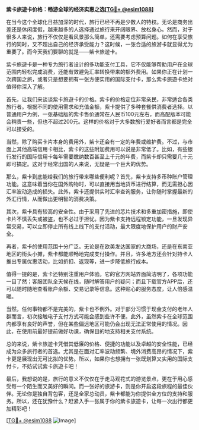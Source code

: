 **紫卡旅遊卡价格：畅游全球的经济实惠之选[[TG💪+ @esim1088](https://t.me/s/esim1088)]**

在当今这个全球化日益加深的时代，旅行已经不再是少数人的特权。无论是商务出差还是休闲度假，越来越多的人选择通过旅行来开阔眼界、放松身心。然而，对于很多人来说，旅行不仅仅是看风景那么简单，还需要考虑预算问题。如何在享受旅行的同时，又不超出自己的经济承受能力？这时候，一张合适的旅游卡就显得尤为重要了。而今天我们要聊的就是——紫卡旅遊卡。

紫卡旅遊卡是一种专为旅行者设计的多功能支付工具，它不仅能够帮助用户在全球范围内轻松完成消费，还能有效避免汇率转换带来的额外费用。如果你正在计划一次跨国之旅，或者只是想要拥有一张方便实用的国际支付卡，那么紫卡旅遊卡绝对值得你深入了解。

首先，让我们来谈谈紫卡旅遊卡的价格。紫卡的价格定位非常亲民，非常适合各类旅行者。根据不同的使用需求和充值金额，紫卡提供了多种套餐供消费者选择。以普通用户为例，一张基础版的紫卡售价通常在人民币100元左右，而高配版本可能会稍贵一些，但也不超过200元。这样的价格对于大多数旅行爱好者而言都是完全可以接受的。

当然，除了购买卡片本身的费用外，紫卡还会有一定的年费或维护费。不过，与市面上其他高端信用卡相比，紫卡的这些附加费用可以说是非常低了。比如，有些银行发行的国际信用卡每年需要缴纳数百甚至上千元的年费，而紫卡却只需要几十元即可搞定。这对于经常出国的人来说，无疑是一个巨大的优势。

那么，紫卡到底能给我们的旅行带来哪些便利呢？首先，紫卡支持多币种账户管理功能。这意味着当你在国外购物时，可以直接用当地货币进行结算，而无需担心因汇率波动造成的损失。此外，紫卡还提供实时汇率查询服务，让你随时掌握最新的外汇行情，从而做出更明智的消费决策。

其次，紫卡具有较高的安全性。由于采用了先进的芯片技术和多重加密措施，即使卡片不慎丢失或被盗，也不必过于担忧。因为紫卡支持远程锁定功能，一旦发现异常交易，可以立即停止所有线上线下的支付活动，最大限度地保护用户的财产安全。

再者，紫卡的使用范围十分广泛。无论是在欧美发达国家的大商场，还是在东南亚地区的街头小摊，紫卡都能顺畅地完成支付操作。并且，许多地方还会针对持卡人推出专属优惠活动，比如折扣、返现等，进一步降低旅行成本。

值得一提的是，紫卡还特别注重用户体验。它的官方网站界面简洁明了，各项功能一目了然；客服团队全天候在线，随时解答用户的疑问；而且下载官方APP后，还可以随时随地查看账户余额、交易记录等信息。这种贴心的服务态度，让人倍感温暖。

当然，任何事物都不是完美的，紫卡也不例外。对于部分习惯于现金支付的老年人群而言，初次接触电子支付方式可能会感到些许不便。此外，虽然紫卡在全球范围内都享有良好的声誉，但在某些偏远地区可能仍会出现无法正常使用的情况。因此，在使用前最好提前做好功课，确保目的地支持相关支付系统。

总的来说，紫卡旅遊卡凭借其低廉的价格、便捷的功能以及卓越的安全性能，已经成为众多旅行者的首选。尤其是在面对汇率波动频繁、境外消费高昂的情况下，紫卡更是展现出无可比拟的优势。所以，如果你也想拥有一张既划算又实用的国际支付卡，不妨试试紫卡旅遊卡吧！

最后，我想说的是，旅行的意义不仅仅在于走马观花式的游览景点，更在于用心感受每一个陌生而又美好的瞬间。而一张好的旅游卡，则是你开启这段旅程的最佳伙伴。无论你是独自背包客，还是全家总动员，紫卡都能为你提供全方位的支持和服务。所以，还在犹豫什么？赶紧入手一张属于你的紫卡旅遊卡，让每一次出行都更加精彩吧！

[[TG💪+ @esim1088](https://t.me/s/esim1088) ![Image](https://i.postimg.cc/4NQfJmqS/Snipaste-2025-05-13-00-14-12.png)]